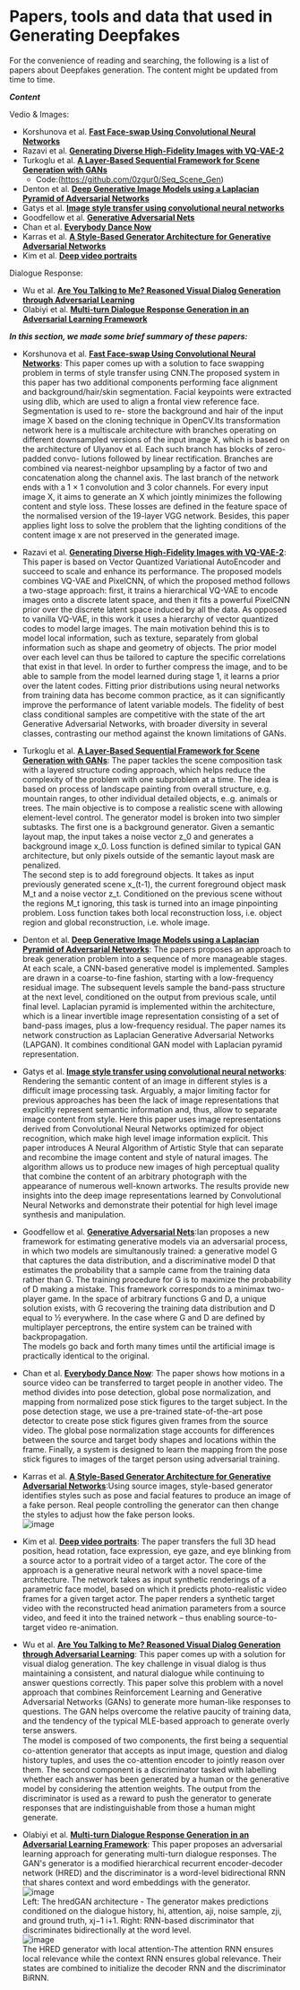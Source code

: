 # Papers, tools and data that used in Generating Deepfakes

For the convenience of reading and searching, the following is a list of papers about Deepfakes generation. The content might  be updated from time to time.

***Content***

Vedio & Images:

- Korshunova et al. **[Fast Face-swap Using Convolutional Neural Networks](http://openaccess.thecvf.com/content_iccv_2017/html/Korshunova_Fast_Face-Swap_Using_ICCV_2017_paper.html)**
- Razavi et al. **[Generating Diverse High-Fidelity Images with VQ-VAE-2](https://arxiv.org/abs/1906.00446)**
- Turkoglu et al. **[A Layer-Based Sequential Framework for Scene Generation with GANs](https://arxiv.org/abs/1902.00671)**
  - Code:(https://github.com/0zgur0/Seq_Scene_Gen)
- Denton et al. **[Deep Generative Image Models using a Laplacian Pyramid of Adversarial Networks](https://arxiv.org/abs/1506.05751)**
- Gatys et al. **[Image style transfer using convolutional neural networks](https://www.cv-foundation.org/openaccess/content_cvpr_2016/papers/Gatys_Image_Style_Transfer_CVPR_2016_paper.pdf)**
- Goodfellow et al. **[Generative Adversarial Nets](https://arxiv.org/abs/1406.2661)**
- Chan et al. **[Everybody Dance Now](https://arxiv.org/pdf/1808.07371.pdf)**
- Karras et al. **[A Style-Based Generator Architecture for Generative Adversarial Networks](https://arxiv.org/abs/1812.04948)**
- Kim et al. **[Deep video portraits](https://web.stanford.edu/~zollhoef/papers/SG2018_DeepVideo/page.html)**

Dialogue Response:

- Wu et al. **[Are You Talking to Me? Reasoned Visual Dialog Generation through Adversarial Learning](https://arxiv.org/abs/1711.07613)**
- Olabiyi et al. **[Multi-turn Dialogue Response Generation in an Adversarial Learning Framework](https://arxiv.org/abs/1805.11752)**

***In this section, we made some brief summary of these papers:***
- Korshunova et al. **[Fast Face-swap Using Convolutional Neural Networks](http://openaccess.thecvf.com/content_iccv_2017/html/Korshunova_Fast_Face-Swap_Using_ICCV_2017_paper.html)**: This paper comes up with a solution to face swapping problem in terms of style transfer using CNN.The proposed system in this paper has two additional components performing face alignment and background/hair/skin segmentation.  Facial keypoints were extracted using dlib, which are used to align a frontal view reference face.  Segmentation is used to re- store the background and hair of the input image X based on the cloning technique in OpenCV.Its transformation network here is a multiscale architecture with branches operating on different downsampled versions of the input image X, which is based on the architecture of Ulyanov et al.  Each such branch has blocks of zero-padded convo- lutions followed by linear rectification. Branches are combined via nearest-neighbor upsampling by a factor of two and concatenation along the channel axis. The last branch of the network ends with a 1 × 1 convolution and 3 color channels. For every input image X, it aims to generate an X which jointly minimizes the following content and style loss. These losses are defined in the feature space of the normalised version of the 19-layer VGG network. Besides, this paper applies light loss to solve the problem that the lighting conditions of the content image x are not preserved in the generated image.

- Razavi et al. **[Generating Diverse High-Fidelity Images with VQ-VAE-2](https://arxiv.org/abs/1906.00446)**: This paper is based on Vector Quantized Variational AutoEncoder and succeed to scale and enhance its performance. The proposed models combines VQ-VAE and PixelCNN, of which the proposed method follows a two-stage approach: first, it trains a hierarchical VQ-VAE to encode images onto a discrete latent space, and then it fits a powerful PixelCNN prior over the discrete latent space induced by all the data. As opposed to vanilla VQ-VAE, in this work it uses a hierarchy of vector quantized codes to model large images. The main motivation behind this is to model local information, such as texture, separately from global information such as shape and geometry of objects. The prior model over each level can thus be tailored to capture the specific correlations that exist in that level. In order to further compress the image, and to be able to sample from the model learned during stage 1, it learns a prior over the latent codes. Fitting prior distributions using neural networks from training data has become common practice, as it can significantly improve the performance of latent variable models. The fidelity of  best class conditional samples are competitive with the state of the art Generative Adversarial Networks, with broader diversity in several classes, contrasting our method against the known limitations of GANs. 

- Turkoglu et al. **[A Layer-Based Sequential Framework for Scene Generation with GANs](https://arxiv.org/abs/1902.00671)**: The paper tackles the scene composition task with a layered structure coding approach, which helps reduce the complexity of the problem with one subproblem at a time. The idea is based on process of landscape painting from overall structure, e.g. mountain ranges, to other individual detailed objects, e..g. animals or trees. The main objective is to compose a realistic scene with allowing element-level control. The generator model is broken into two simpler subtasks. The first one is a background generator. Given a semantic layout map, the input takes a noise vector z_0 and generates a background image x_0. Loss function is defined similar to typical GAN architecture, but only pixels outside of the semantic layout mask are penalized.  
The second step is to add foreground objects. It takes as input previously generated scene x_(t-1), the current foreground object mask M_t and a noise vector z_t. Conditioned on the previous scene without the regions M_t ignoring, this task is turned into an image pinpointing problem. Loss function takes both local reconstruction loss, i.e. object region and global reconstruction, i.e. whole image. 

- Denton et al. **[Deep Generative Image Models using a Laplacian Pyramid of Adversarial Networks](https://arxiv.org/abs/1506.05751)**: The papers proposes an approach to break generation problem into a sequence of more manageable stages. At each scale, a CNN-based generative model is implemented. Samples are drawn in a coarse-to-fine fashion, starting with a low-frequency residual image. The subsequent levels sample the band-pass structure at the next level, conditioned on the output from previous scale, until final level. Laplacian pyramid is implemented within the architecture, which is a linear invertible image representation consisting of a set of band-pass images, plus a low-frequency residual. The paper names its network construction as Laplacian Generative Adversarial Networks (LAPGAN). It combines conditional GAN model with Laplacian pyramid representation.

- Gatys et al. **[Image style transfer using convolutional neural networks](https://www.cv-foundation.org/openaccess/content_cvpr_2016/papers/Gatys_Image_Style_Transfer_CVPR_2016_paper.pdf)**: Rendering the semantic content of an image in different styles is a difficult image processing task. Arguably, a major limiting factor for previous approaches has been the lack of image representations that explicitly represent semantic information and, thus, allow to separate image content from style. Here this paper uses image representations derived from Convolutional Neural Networks optimized for object recognition, which make high level image information explicit. This paper introduces A Neural Algorithm of Artistic Style that can separate and recombine the image content and style of natural images. The algorithm allows us to produce new images of high perceptual quality that combine the content of an arbitrary photograph with the appearance of numerous well-known artworks. The results provide new insights into the deep image representations learned by Convolutional Neural Networks and demonstrate their potential for high level image synthesis and manipulation.

- Goodfellow et al. **[Generative Adversarial Nets](https://arxiv.org/abs/1406.2661)**:Ian proposes a new framework for estimating generative models via an adversarial process, in which two models are simultanously trained: a generative model G that captures the data distribution, and a discriminative model D that estimates the probability that a sample came from the training data rather than G. The training procedure for G is to maximize the probability of D making a mistake. This framework corresponds to a minimax two-player game. In the space of arbitrary functions G and D, a unique solution exists, with G recovering the training data distribution and D equal to ½ everywhere. In the case where G and D are defined by multiplayer perceptrons, the entire system can be trained with backpropagation.  
The models go back and forth many times until the artificial image is practically identical to the original.

- Chan et al. **[Everybody Dance Now](https://arxiv.org/pdf/1808.07371.pdf)**: The paper shows how motions in a source video can be transferred to target people in another video. The method divides into pose detection, global pose normalization, and mapping from normalized pose stick figures to the target subject. In the pose detection stage, we use a pre-trained state-of-the-art pose detector to create pose stick figures given frames from the source video. The global pose normalization stage accounts for differences between the source and target body shapes and locations within the frame. Finally, a system is designed to learn the mapping from the pose stick figures to images of the target person using adversarial training. 

- Karras et al. **[A Style-Based Generator Architecture for Generative Adversarial Networks](https://arxiv.org/abs/1812.04948)**:Using source images, style-based generator identifies styles such as pose and facial features to produce an image of a fake person. Real people controlling the generator can then change the styles to adjust how the fake person looks.  
![image](https://github.com/11-785-Deepfakers/Deepfakers-playground/tree/master/images/graph3.png)  

- Kim et al. **[Deep video portraits](https://web.stanford.edu/~zollhoef/papers/SG2018_DeepVideo/page.html)**:
The paper transfers the full 3D head position, head rotation, face expression, eye gaze, and eye blinking from a source actor to a portrait video of a target actor. The core of the approach is a generative neural network with a novel space-time architecture. The network takes as input synthetic renderings of a parametric face model, based on which it predicts photo-realistic video frames for a given target actor. The paper renders a synthetic target video with the reconstructed head animation parameters from a source video, and feed it into the trained network – thus enabling source-to-target video re-animation. 


- Wu et al. **[Are You Talking to Me? Reasoned Visual Dialog Generation through Adversarial Learning](https://arxiv.org/abs/1711.07613)**: This paper comes up with a solution for visual dialog generation. The key challenge in visual dialog is thus maintaining a consistent, and natural dialogue while continuing to answer questions correctly. This paper solve this problem with a novel approach that combines Reinforcement Learning and Generative Adversarial Networks (GANs) to generate more human-like responses to questions. The GAN helps overcome the relative paucity of training data, and the tendency of the typical MLE-based approach to generate overly terse answers.  
The model is composed of two components, the ﬁrst being a sequential co-attention generator that accepts as input image, question and dialog history tuples, and uses the co-attention encoder to jointly reason over them. The second component is a discriminator tasked with labelling whether each answer has been generated by a human or the generative model by considering the attention weights. The output from the discriminator is used as a reward to push the generator to generate responses that are indistinguishable from those a human might generate.

- Olabiyi et al. **[Multi-turn Dialogue Response Generation in an Adversarial Learning Framework](https://arxiv.org/abs/1805.11752)**: This paper proposes an adversarial learning approach for generating multi-turn dialogue responses. The GAN's generator is a modified hierarchical recurrent encoder-decoder network (HRED) and the discriminator is a word-level bidirectional RNN that shares context and word embeddings with the generator.  
![image](https://github.com/11-785-Deepfakers/Deepfakers-playground/tree/master/images/graph1.png)  
Left: The hredGAN architecture - The generator makes predictions conditioned on the dialogue history, hi, attention, aji, noise sample, zji, and ground truth, xj−1 i+1. Right: RNN-based discriminator that discriminates bidirectionally at the word level.  
![image](https://github.com/11-785-Deepfakers/Deepfakers-playground/tree/master/images/graph2.png)   
The HRED generator with local attention-The attention RNN ensures local relevance while the context RNN ensures global relevance. Their states are combined to initialize the decoder RNN and the discriminator BiRNN.
